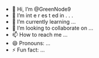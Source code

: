 - 👋 Hi, I’m @GreenNode9
-  👀 I’m  int e     r      es  t ed in   .  . .     
- 🌱 I’m currently learning  ...     
- 💞️ I’m looking to collaborate on ... 
- 📫 How to reach me ...
- 😄 Pronouns: ...
- ⚡ Fun fact: ...

<!---
GreenNode9/GreenNode9 is a ✨ special ✨ repository because its `README.md` (this file) appears on your GitHub profile.
You can click the Preview link to take a look at your changes.
--->
